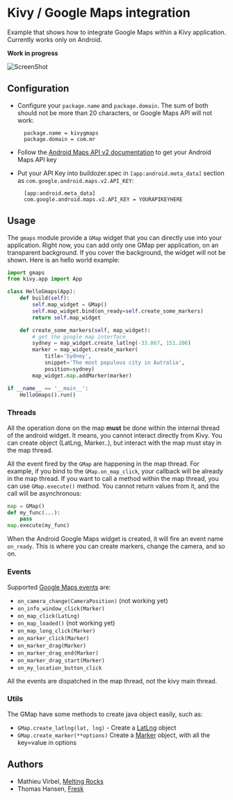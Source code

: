 Kivy / Google Maps integration
==============================

Example that shows how to integrate Google Maps within a Kivy application.
Currently works only on Android.

**Work in progress**

![ScreenShot](https://raw.github.com/tito/kivy-gmaps/master/screenshot.png)

Configuration
-------------

* Configure your `package.name` and `package.domain`. The sum of both should
  not be more than 20 characters, or Google Maps API will not work:

        package.name = kivygmaps
        package.domain = com.mr

* Follow the [Android Maps API v2 documentation](https://developers.google.com/maps/documentation/android/start#the_google_maps_api_key) to get your Android Maps API key
* Put your API Key into buildozer.spec in `[app:android.meta_data]` section as
  `com.google.android.maps.v2.API_KEY`:

        [app:android.meta_data]
        com.google.android.maps.v2.API_KEY = YOURAPIKEYHERE

Usage
-----

The `gmaps` module provide a `GMap` widget that you can directly use into your
application. Right now, you can add only one GMap per application, on an
transparent background. If you cover the background, the widget will not be
shown. Here is an hello world example:

```python
import gmaps
from kivy.app import App

class HelloGmaps(App):
    def build(self):
        self.map_widget = GMap()
        self.map_widget.bind(on_ready=self.create_some_markers)
        return self.map_widget

    def create_some_markers(self, map_widget):
        # get the google map interface
        sydney = map_widget.create_latlng(-33.867, 151.206)
        marker = map_widget.create_marker(
            title='Sydney',
            snippet='The most populous city in Autralia',
            position=sydney)
        map_widget.map.addMarker(marker)

if __name__ == '__main__':
    HelloGmaps().run()
```

### Threads

All the operation done on the map **must** be done within the internal thread
of the android widget. It means, you cannot interact directly from Kivy. You
can create object (LatLng, Marker..), but interact with the map must stay in
the map thread.

All the event fired by the `GMap` are happening in the map thread. For example,
if you bind to the `GMap.on_map_click`, your callback will be already in the
map thread. If you want to call a method within the map thread, you can use
`GMap.execute()` method. You cannot return values from it, and the call
will be asynchronous:

```python
map = GMap()
def my_func(...):
    pass
map.execute(my_func)
```

When the Android Google Maps widget is created, it will fire an event name
`on_ready`. This is where you can create markers, change the camera, and so on.

### Events

Supported [Google Maps events](https://developers.google.com/maps/documentation/android/reference/com/google/android/gms/maps/GoogleMap) are:

* `on_camera_change(CameraPosition)` (not working yet)
* `on_info_window_click(Marker)`
* `on_map_click(LatLng)`
* `on_map_loaded()` (not working yet)
* `on_map_long_click(Marker)`
* `on_marker_click(Marker)`
* `on_marker_drag(Marker)`
* `on_marker_drag_end(Marker)`
* `on_marker_drag_start(Marker)`
* `on_my_location_button_click`

All the events are dispatched in the map thread, not the kivy main thread.

### Utils

The GMap have some methods to create java object easily, such as:

* `GMap.create_latlng(lat, lng)` - Create a [LatLng](https://developers.google.com/maps/documentation/android/reference/com/google/android/gms/maps/model/LatLng) object
* `GMap.create_marker(**options)` Create a [Marker](https://developers.google.com/maps/documentation/android/reference/com/google/android/gms/maps/model/Marker) object, with all the key=value in options

## Authors

- Mathieu Virbel, [Melting Rocks](http://meltingrocks.com/)
- Thomas Hansen, [Fresk](http://fresklabs.com)
